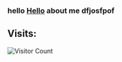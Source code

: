 ### hello [Hello](https://i.pinimg.com/originals/ff/46/38/ff4638bb13299ab514a0df5c073051c0.gif) about me dfjosfpof
## Visits:

![Visitor Count](https://profile-counter.glitch.me/Vlogo11/count.svg)
<!--
- 🔭 I’m currently working on ...
- 🌱 I’m currently learning ...
- 👯 I’m looking to collaborate on ...
- 🤔 I’m looking for help with ...
- 💬 Ask me about ...
- 📫 How to reach me: ...
- 😄 Pronouns: ...
- ⚡ Fun fact: ...
-->
